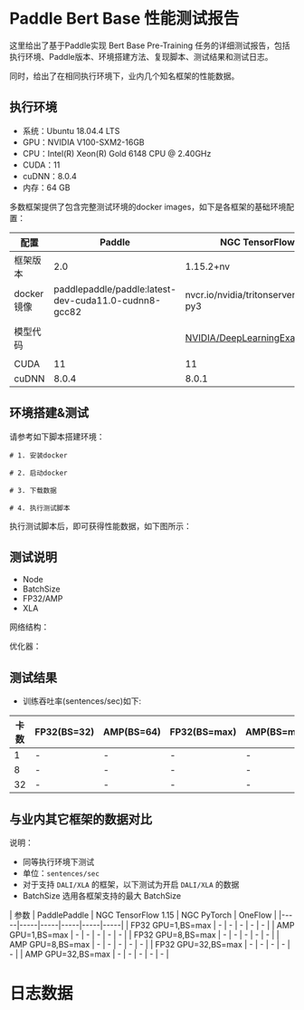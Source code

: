 # Paddle Bert Base 性能测试报告

这里给出了基于Paddle实现 Bert Base Pre-Training 任务的详细测试报告，包括执行环境、Paddle版本、环境搭建方法、复现脚本、测试结果和测试日志。

同时，给出了在相同执行环境下，业内几个知名框架的性能数据。


## 执行环境

- 系统：Ubuntu 18.04.4 LTS
- GPU：NVIDIA V100-SXM2-16GB
- CPU：Intel(R) Xeon(R) Gold 6148 CPU @ 2.40GHz
- CUDA：11
- cuDNN：8.0.4
- 内存：64 GB

多数框架提供了包含完整测试环境的docker images，如下是各框架的基础环境配置：

|配置 | Paddle | NGC TensorFlow | NGC PyTorch | OneFlow|
|-----|-----|-----|-----|-----|
| 框架版本 | 2.0 | 1.15.2+nv | 1.6.0a0+9907a3e | 0.2.0 |
| docker镜像 |  paddlepaddle/paddle:latest-dev-cuda11.0-cudnn8-gcc82   | nvcr.io/nvidia/tritonserver:20.09-py3 | nvcr.io/nvidia/pytorch:20.06-py3 | -
|模型代码| | [NVIDIA/DeepLearningExamples](https://github.com/NVIDIA/DeepLearningExamples/tree/master/TensorFlow/LanguageModeling/BERT) | [NVIDIA/DeepLearningExamples](https://github.com/NVIDIA/DeepLearningExamples/tree/master/PyTorch/LanguageModeling/BERT)| [Oneflow-Inc/OneFlow-Benchmark](https://github.com/Oneflow-Inc/OneFlow-Benchmark/tree/637bb9cdb4cc1582f13bcc171acbc8a8089d9435/LanguageModeling/BERT) |
|CUDA | 11 | 11 | 11 | 11 |
|cuDNN | 8.0.4 | 8.0.1 | 8.0.1 | - |


## 环境搭建&测试

请参考如下脚本搭建环境：
```
# 1. 安装docker

# 2. 启动docker

# 3. 下载数据

# 4. 执行测试脚本
```
执行测试脚本后，即可获得性能数据，如下图所示：


## 测试说明

- Node
- BatchSize
- FP32/AMP
- XLA

网络结构：

优化器：

## 测试结果

- 训练吞吐率(sentences/sec)如下:

|卡数 | FP32(BS=32) | AMP(BS=64) | FP32(BS=max) | AMP(BS=max) |
|-----|-----|-----|-----|-----|
|1 | - | - | - | - |
|8 | - | - | - | - |
|32 | - | - | - | - |


## 与业内其它框架的数据对比

说明：
- 同等执行环境下测试
- 单位：`sentences/sec`
- 对于支持 `DALI/XLA` 的框架，以下测试为开启 `DALI/XLA` 的数据
- BatchSize 选用各框架支持的最大 BatchSize

| 参数 | PaddlePaddle | NGC TensorFlow 1.15 | NGC PyTorch | OneFlow |
|-----|-----|-----|-----|-----|-----|
| FP32 GPU=1,BS=max | - | - | - | - | - |
| AMP GPU=1,BS=max | - | - | - | - | - |
| FP32 GPU=8,BS=max | - | - | - | - | - |
| AMP GPU=8,BS=max | - | - | - | - | - |
| FP32 GPU=32,BS=max | - | - | - | - | - |
| AMP GPU=32,BS=max | - | - | - | - | - |

# 日志数据